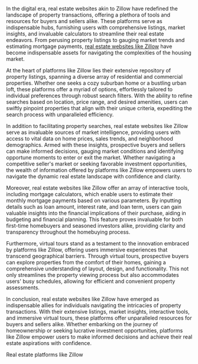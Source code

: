 In the digital era, real estate websites akin to Zillow have redefined the landscape of property transactions, offering a plethora of tools and resources for buyers and sellers alike. These platforms serve as indispensable hubs, furnishing users with comprehensive listings, market insights, and invaluable calculators to streamline their real estate endeavors. From perusing property listings to gauging market trends and estimating mortgage payments, <a href="https://miracuves.com/solutions/zillow-clone/">real estate websites like Zillow</a>
 have become indispensable assets for navigating the complexities of the housing market.

At the heart of platforms like Zillow lies their extensive repository of property listings, spanning a diverse array of residential and commercial properties. Whether one seeks a cozy suburban home or a bustling urban loft, these platforms offer a myriad of options, effortlessly tailored to individual preferences through robust search filters. With the ability to refine searches based on location, price range, and desired amenities, users can swiftly pinpoint properties that align with their unique criteria, expediting the search process with unparalleled efficiency.

In addition to facilitating property searches, real estate websites like Zillow serve as invaluable sources of market intelligence, providing users with access to vital data on home prices, sales trends, and neighborhood demographics. Armed with these insights, prospective buyers and sellers can make informed decisions, gauging market conditions and identifying opportune moments to enter or exit the market. Whether navigating a competitive seller's market or seeking favorable investment opportunities, the wealth of information offered by platforms like Zillow empowers users to navigate the dynamic real estate landscape with confidence and clarity.

Moreover, real estate websites like Zillow offer an array of interactive tools, including mortgage calculators, which enable users to estimate their monthly mortgage payments based on various parameters. By inputting details such as loan amount, interest rate, and loan term, users can gain valuable insights into the financial implications of their purchase, aiding in budgeting and financial planning. This feature proves invaluable for both first-time homebuyers and seasoned investors alike, providing clarity and transparency throughout the homebuying process.

Furthermore, virtual tours stand as a testament to the innovation embraced by platforms like Zillow, offering users immersive experiences that transcend geographical barriers. Through virtual tours, prospective buyers can explore properties from the comfort of their homes, gaining a comprehensive understanding of layout, design, and functionality. This not only streamlines the property viewing process but also accommodates users' busy schedules, allowing for efficient and convenient property assessments.

In conclusion, real estate websites like Zillow have emerged as indispensable allies for individuals navigating the intricacies of property transactions. With their extensive listings, market insights, interactive tools, and immersive virtual tours, these platforms offer unparalleled resources for buyers and sellers alike. Whether embarking on the journey of homeownership or seeking lucrative investment opportunities, platforms like Zillow empower users to make informed decisions and achieve their real estate aspirations with confidence.

Real estate platforms like Zillow
